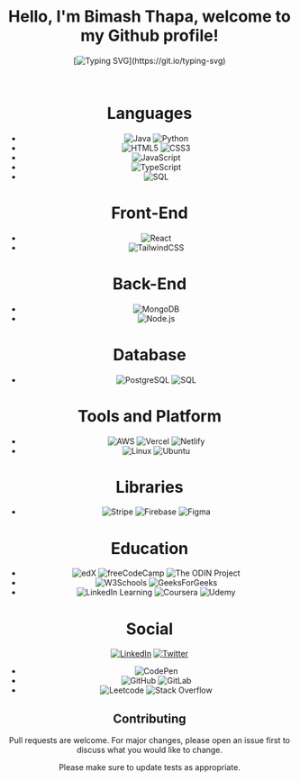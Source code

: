 <div align="center">
  
# Hello, I'm Bimash Thapa, welcome to my Github profile! 

[![Typing SVG](https://readme-typing-svg.herokuapp.com?font=Fira+Code&pause=1000&color=ADD8E6&center=true&vCenter=true&width=435&lines=Software+Developer;Full+Stack+Engineer;Cloud+Engineer;)](https://git.io/typing-svg)


```bash
                                                                                      AWS | Full-Stack
```

# Languages
- ![Java](https://img.shields.io/badge/Java-%23E34A86?style=flat&logo=java&logoColor=white)  ![Python](https://img.shields.io/badge/Python-%233B77A8?style=flat&logo=python&logoColor=white)
- ![HTML5](https://img.shields.io/badge/HTML5-E34F26?style=flat&logo=html5&logoColor=white)  ![CSS3](https://img.shields.io/badge/CSS3-1572B6?style=flat&logo=css3&logoColor=white) 
- ![JavaScript](https://img.shields.io/badge/JavaScript-F7DF1E?logo=javascript&logoColor=000)
- ![TypeScript](https://img.shields.io/badge/TypeScript-3178C6?style=flat&logo=typescript&logoColor=white)
- ![SQL](https://img.shields.io/badge/SQL-%2307405B?style=flat&logo=sqlite&logoColor=white)

# Front-End
- ![React](https://img.shields.io/badge/React-61DAFB?style=flat&logo=react&logoColor=black)
- ![TailwindCSS](https://img.shields.io/badge/Tailwind_CSS-06B6D4?style=flat&logo=tailwind-css&logoColor=white)


# Back-End
- ![MongoDB](https://img.shields.io/badge/MongoDB-47A248?style=flat&logo=mongodb&logoColor=white)  
- ![Node.js](https://img.shields.io/badge/Node.js-43853D?style=flat&logo=node.js&logoColor=white)


# Database
- ![PostgreSQL](https://img.shields.io/badge/PostgreSQL-%233C7EBB?style=flat&logo=postgresql&logoColor=white) ![SQL](https://img.shields.io/badge/SQL-%2307405B?style=flat&logo=sqlite&logoColor=white)

# Tools and Platform
- ![AWS](https://img.shields.io/badge/Amazon_AWS-232F3E?style=flat&logo=amazon-web-services&logoColor=white) ![Vercel](https://img.shields.io/badge/Vercel-%23000000.svg?logo=vercel&logoColor=white)  ![Netlify](https://img.shields.io/badge/Netlify-00C7B7?style=flat&logo=netlify&logoColor=white)
- ![Linux](https://img.shields.io/badge/Linux-FCC624?style=flat&logo=linux&logoColor=black) ![Ubuntu](https://img.shields.io/badge/Ubuntu-E95420?style=flat&logo=ubuntu&logoColor=white) 

# Libraries
- ![Stripe](https://img.shields.io/badge/Stripe-5851DD?logo=stripe&logoColor=fff) ![Firebase](https://img.shields.io/badge/Firebase-039BE5?logo=Firebase&logoColor=white) ![Figma](https://img.shields.io/badge/Figma-F24E1E?logo=figma&logoColor=white)

# Education
- ![edX](https://img.shields.io/badge/edX-02262B?logo=edx&logoColor=fff) ![freeCodeCamp](https://img.shields.io/badge/freeCodeCamp-0A0A23?logo=freecodecamp&logoColor=fff) ![The ODIN Project](https://img.shields.io/badge/The%20Odin%20Project-A9792B?logo=theodinproject&logoColor=fff)
- ![W3Schools](https://img.shields.io/badge/W3Schools-04AA6D?logo=w3schools&logoColor=fff) ![GeeksForGeeks](https://img.shields.io/badge/GeeksforGeeks-298D46?logo=geeksforgeeks&logoColor=white)
- ![LinkedIn Learning](https://img.shields.io/badge/LinkedIn%20Learning-0A66C2?logo=linkedin&logoColor=fff) ![Coursera](https://img.shields.io/badge/Coursera-0056D2?logo=coursera&logoColor=fff) ![Udemy](https://img.shields.io/badge/Udemy-A435F0?logo=udemy&logoColor=fff)

# Social
[ <a href="https://www.linkedin.com/feed/"><img src="https://img.shields.io/badge/LinkedIn-0077B5?style=for-the-badge&logo=linkedin&logoColor=white" alt="LinkedIn"></a>](https://www.linkedin.com/in/bimash-thapa-2060-2003-/) 
[ <a href="https://x.com/"><img src="https://img.shields.io/badge/Twitter-000000?style=for-the-badge&logo=x&logoColor=white" alt="Twitter"></a>](https://x.com/thapa_bimash)
- ![CodePen](https://img.shields.io/badge/Codepen-000000?style=flat&logo=codepen&logoColor=white)
- ![GitHub](https://img.shields.io/badge/GitHub-181717?style=flat&logo=github&logoColor=white) ![GitLab](https://img.shields.io/badge/GitLab-FC6D26?style=flat&logo=gitlab&logoColor=white)
- ![Leetcode](https://img.shields.io/badge/-LeetCode-FFA116?style=flat&logo=LeetCode&logoColor=black) ![Stack Overflow](https://img.shields.io/badge/Stack_Overflow-F58025?style=flat&logo=stack-overflow&logoColor=white)


  
## Contributing

Pull requests are welcome. For major changes, please open an issue first
to discuss what you would like to change.

Please make sure to update tests as appropriate.
